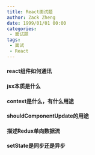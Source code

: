 ```yaml
---
title: React面试题
author: Zack Zheng
date: 1999/01/01 00:00
categories:
 - 面试题
tags:
 - 面试
 - React
---
```


#### react组件如何通讯

#### jsx本质是什么

#### context是什么，有什么用途

#### shouldComponentUpdate的用途

#### 描述Redux单向数据流

#### setState是同步还是异步

